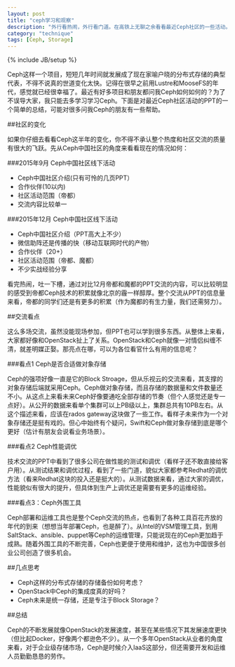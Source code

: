```yaml
---
layout: post
title: "ceph学习和观察"
description: "外行看热闹，外行看门道。在高铁上无聊之余看看最近Ceph社区的一些活动。可以通过社区的变化看到一些Ceph的方向。"
category: "technique"
tags: [Ceph, Storage]
---
```

{% include JB/setup %}

Ceph这样一个项目，短短几年时间就发展成了现在家喻户晓的分布式存储的典型代表，不得不说真的世道变化太快。记得在很早之前用Lustre和MooseFS的年代，感觉就已经很幸福了。最近有好多项目和朋友都问我Ceph如何如何的？为了不误导大家，我只能去多学习学习Ceph。下面是对最近Ceph社区活动的PPT的一个简单的总结，可能对很多问我Ceph的朋友有一些帮助。

##社区的变化

如果你仔细去看看Ceph这半年的变化，你不得不承认整个热度和社区交流的质量有很大的飞跃。先从Ceph中国社区的角度来看看现在的情况如何：

###2015年9月 Ceph中国社区线下活动

* Ceph中国社区介绍(只有可怜的几页PPT）
* 合作伙伴(10以内)
* 社区活动范围（帝都）
* 交流内容比较单一

###2015年12月 Ceph中国社区线下活动

* Ceph中国社区介绍（PPT高大上不少）
* 微信助阵还是传播的快（移动互联网时代的产物）
* 合作伙伴（20+）
* 社区活动范围（帝都、魔都）
* 不少实战经验分享

看完热闹，吐一下槽，通过对比12月帝都和魔都的PPT交流的内容，可以比较明显的感受到帝都Ceph技术的积累就像北京的霾一样醇厚。整个交流从PPT的信息量来看，帝都的同学们还是有更多的积累（作为魔都的有生力量，我们还需努力）。

##交流看点

这么多场交流，虽然没能现场参加，但PPT也可以学到很多东西。从整体上来看，大家都好像和OpenStack扯上了关系。OpenStack和Ceph就像一对情侣纠缠不清，就差明媒正娶。那亮点在哪，可以为各位看官什么有用的信息呢？

###看点1 Ceph是否合适做对象存储

Ceph的强项好像一直是它的Block Stroage，但从乐视云的交流来看，其支撑的对象存储后端就采用Ceph。Ceph做对象存储，而且存储的数据量和文件数量还不小。从这点上来看未来Ceph好像要通吃全部存储的节奏（但个人感觉还是专一点好）。从公开的数据来看单个集群可以上PB级以上，集群总共有10PB左右。从这个描述来看，应该在rados gateway这块做了一些工作。看样子未来作为一个对象存储还是挺有戏的。但心中始终有个疑问，Swift和Ceph做对象存储到底是哪个更好（估计有朋友会说看业务场景）。

###看点2 Ceph性能调优

技术交流的PPT中看到了很多公司在做性能的测试和调优（看样子还不敢直接给客户用）。从测试结果和调优过程，看到了一些门道，貌似大家都参考Redhat的调优方法（看来Redhat这块的投入还是挺大的）。从测试数据来看，通过大家的调优，性能貌似有很大的提升，但具体到生产上调优还是需要有更多的运维经验。


###看点3：Ceph外围工具

Ceph部署和运维工具也是整个Ceph交流的热点，也看到了各种工具百花齐放的年代的到来（想想当年部署Ceph，也是醉了）。从Intel的VSM管理工具，到用SaltStack、ansible、puppet等Ceph的运维管理，只能说现在的Ceph更加趋于成熟。随着外围工具的不断完善，Ceph也更便于使用和维护，这也为中国很多创业公司创造了很多机会。

##几点思考

* Ceph这样的分布式存储的存储备份如何考虑？
* OpenStack中Ceph的集成度真的好吗？
* Ceph未来是统一存储，还是专注于Block Storage？

##总结

Ceph的不断发展就像OpenStack的发展速度，甚至在某些情况下其发展速度更快（但比起Docker，好像两个都逊色不少）。从一个多年OpenStack从业者的角度来看，对于企业级存储市场，Ceph是时候介入IaaS这部分，但还需要开发和运维人员勤勤恳恳的劳作。




